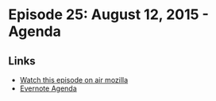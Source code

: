# Episode 25: August 12, 2015 - Agenda

## Links
* [Watch this episode on air mozilla](https://air.mozilla.org/the-joy-of-coding-mconley-livehacks-on-firefox-episode-25/)
* [Evernote Agenda](https://www.evernote.com/l/AbKLFF_CARFMBLKOMOZ5NqgyxZrVTXJFyP4)
